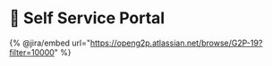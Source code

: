 # 🏥 Self Service Portal

{% @jira/embed url="https://openg2p.atlassian.net/browse/G2P-19?filter=10000" %}
